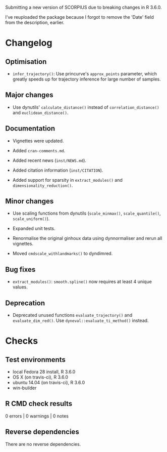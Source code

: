 Submitting a new version of SCORPIUS due to breaking changes in R 3.6.0.

I've reuploaded the package because I forgot to remove the 'Date' field from the description, earlier.

# Changelog

## Optimisation

 * `infer_trajectory()`: Use princurve's `approx_points` parameter, which greatly speeds up
   for trajectory inference for large number of samples.
   
## Major changes

 * Use dynutils' `calculate_distance()` instead of `correlation_distance()` and `euclidean_distance()`.
   
## Documentation

 * Vignettes were updated.

 * Added `cran-comments.md`.
 
 * Added recent news (`inst/NEWS.md`).
 
 * Added citation information (`inst/CITATION`).
 
 * Added support for sparsity in `extract_modules()` and `dimensionality_reduction()`.
 
## Minor changes

 * Use scaling functions from dynutils (`scale_minmax()`, `scale_quantile()`, `scale_uniform()`).
 
 * Expanded unit tests.
 
 * Renormalise the original ginhoux data using dynnormaliser and rerun all vignettes. 
 
 * Moved `cmdscale_withlandmarks()` to dyndimred.
 
## Bug fixes
 
 * `extract_modules()`: `smooth.spline()` now requires at least 4 unique values.
 
## Deprecation

 * Deprecated unused functions `evaluate_trajectory()` and `evaluate_dim_red()`.
   Use `dyneval::evaluate_ti_method()` instead.

# Checks
## Test environments
* local Fedora 28 install, R 3.6.0
* OS X (on travis-ci), R 3.6.0
* ubuntu 14.04 (on travis-ci), R 3.6.0
* win-builder 

## R CMD check results

0 errors | 0 warnings | 0 notes

## Reverse dependencies

There are no reverse dependencies.
